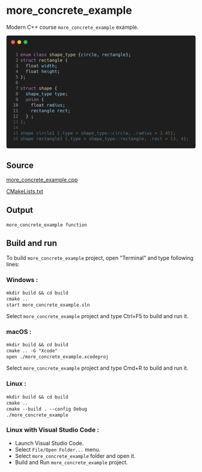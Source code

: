 # more_concrete_example

Modern C++ course `more_concrete_example` example.

![more_concrete_example](../../../docs/pictures/language_basics/more_concrete_example.png)

## Source

[more_concrete_example.cpp](more_concrete_example.cpp)

[CMakeLists.txt](CMakeLists.txt)

## Output

```
more_concrete_example function
```

## Build and run

To build `more_concrete_example` project, open "Terminal" and type following lines:

### Windows :

``` shell
mkdir build && cd build
cmake .. 
start more_concrete_example.sln
```

Select `more_concrete_example` project and type Ctrl+F5 to build and run it.

### macOS :

``` shell
mkdir build && cd build
cmake .. -G "Xcode"
open ./more_concrete_example.xcodeproj
```

Select `more_concrete_example` project and type Cmd+R to build and run it.

### Linux :

``` shell
mkdir build && cd build
cmake .. 
cmake --build . --config Debug
./more_concrete_example
```

### Linux with Visual Studio Code :

* Launch Visual Studio Code.
* Select `File/Open Folder...` menu.
* Select `more_concrete_example` folder and open it.
* Build and Run `more_concrete_example` project.
